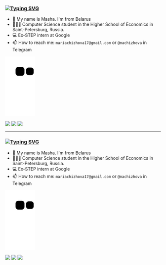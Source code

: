 ### [![Typing SVG](https://readme-typing-svg.herokuapp.com?color=%2336BCF7&lines=Hi+there+👋)](https://git.io/typing-svg)

* 👋 My name is Masha. I'm from Belarus 
* 👨🏻‍💻 Computer Science student in the Higher School of Economics in Saint-Petersburg, Russia.
* :computer: Ex-STEP intern at Google
* 📫 How to reach me: `mariachizhova17@gmail.com` or `@machizhova` in Telegram

![Snake animation](https://github.com/MariaChizhova/MariaChizhova/blob/output/github-snake.svg)

![](https://github-profile-summary-cards.vercel.app/api/cards/profile-details?username=MariaChizhova&theme=monokai)
![](https://github-profile-summary-cards.vercel.app/api/cards/repos-per-language?username=MariaChizhova&theme=monokai)
![](https://github-profile-summary-cards.vercel.app/api/cards/stats?username=daniilshat&theme=monokai)


<!--
**MariaChizhova/MariaChizhova** is a ✨ _special_ ✨ repository because its `README.md` (this file) appears on your GitHub profile.

Here are some ideas to get you started:

- 🔭 I’m currently working on ...
- 🌱 I’m currently learning ...
- 👯 I’m looking to collaborate on ...
- 🤔 I’m looking for help with ...
- 💬 Ask me about ...
- 📫 How to reach me: ...
- 😄 Pronouns: ...
- ⚡ Fun fact: ...

![github contribution grid snake animation](https://raw.githubusercontent.com/platane/platane/output/github-contribution-grid-snake.svg)
-->

********************************************************

### [![Typing SVG](https://readme-typing-svg.herokuapp.com?color=%2336BCF7&lines=Hi+there+👋)](https://git.io/typing-svg)

* 👋 My name is Masha. I'm from Belarus 
* 👨🏻‍💻 Computer Science student in the Higher School of Economics in Saint-Petersburg, Russia.
* :computer: Ex-STEP intern at Google
* 📫 How to reach me: `mariachizhova17@gmail.com` or `@machizhova` in Telegram

![Snake animation](https://github.com/MariaChizhova/MariaChizhova/blob/output/github-snake.svg)

![](https://github-profile-summary-cards.vercel.app/api/cards/profile-details?username=StingrayCZ&theme=monokai)
![](https://github-profile-summary-cards.vercel.app/api/cards/repos-per-language?username=StingrayCZ&theme=monokai)
![](https://github-profile-summary-cards.vercel.app/api/cards/stats?username=StingrayCZ&theme=monokai)


<!--
**MariaChizhova/MariaChizhova** is a ✨ _special_ ✨ repository because its `README.md` (this file) appears on your GitHub profile.

Here are some ideas to get you started:

- 🔭 I’m currently working on ...
- 🌱 I’m currently learning ...
- 👯 I’m looking to collaborate on ...
- 🤔 I’m looking for help with ...
- 💬 Ask me about ...
- 📫 How to reach me: ...
- 😄 Pronouns: ...
- ⚡ Fun fact: ...

![github contribution grid snake animation](https://raw.githubusercontent.com/platane/platane/output/github-contribution-grid-snake.svg)
-->
